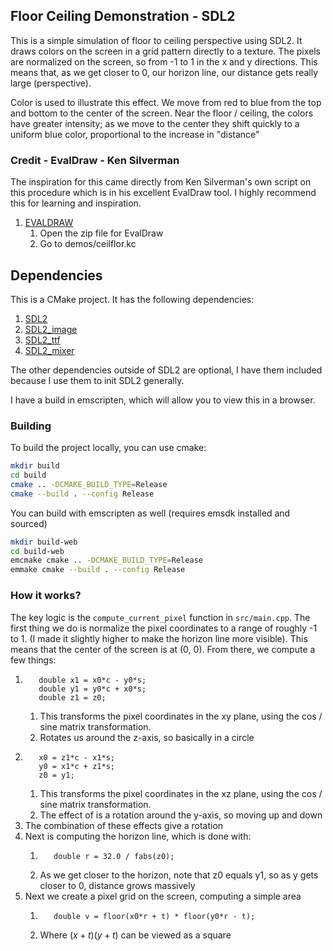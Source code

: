 ## Floor Ceiling Demonstration - SDL2

This is a simple simulation of floor to ceiling perspective using SDL2. It draws colors on the screen in a grid pattern
directly to a texture. The pixels are normalized on the screen, so from -1 to 1 in the x and y directions. This means that,
as we get closer to 0, our horizon line, our distance gets really large (perspective). 

Color is used to illustrate this effect. We move from red to blue from the top and bottom to the center of the screen. Near the floor / ceiling, the colors have greater intensity; as we move to the center they shift quickly to a uniform blue color, proportional to the increase in "distance"


### Credit - EvalDraw - Ken Silverman

The inspiration for this came directly from Ken Silverman's own script on this procedure which is in his excellent EvalDraw tool. I highly
recommend this for learning and inspiration. 

1. [EVALDRAW](https://advsys.net/ken/download.htm)
    1. Open the zip file for EvalDraw
    2. Go to demos/ceilflor.kc

## Dependencies

This is a CMake project. It has the following dependencies:

1. [SDL2](https://www.libsdl.org/)
2. [SDL2_image](https://www.libsdl.org/projects/SDL_image/) 
3. [SDL2_ttf](https://www.libsdl.org/projects/SDL_ttf/)
4. [SDL2_mixer](https://www.libsdl.org/projects/SDL_mixer/)

The other dependencies outside of SDL2 are optional, I have them included because I use them to init SDL2 generally. 

I have a build in emscripten, which will allow you to view this in a browser. 


### Building

To build the project locally, you can use cmake:

```bash
mkdir build
cd build
cmake .. -DCMAKE_BUILD_TYPE=Release
cmake --build . --config Release
```

You can build with emscripten as well (requires emsdk installed and sourced)

```bash
mkdir build-web
cd build-web
emcmake cmake .. -DCMAKE_BUILD_TYPE=Release
emmake cmake --build . --config Release
```

### How it works?

The key logic is the `compute_current_pixel` function in `src/main.cpp`. The first thing we do is normalize the pixel coordinates to a range of roughly -1 to 1.
(I made it slightly higher to make the horizon line more visible). This means that the center of the screen is at (0, 0). 
From there, we compute a few things:

1.        double x1 = x0*c - y0*s; 
          double y1 = y0*c + x0*s;
          double z1 = z0;
   1. This transforms the pixel coordinates in the xy plane, using the cos / sine matrix transformation.
   2. Rotates us around the z-axis, so basically in a circle
2.        x0 = z1*c - x1*s; 
          y0 = x1*c + z1*s;
          z0 = y1;
   1. This transforms the pixel coordinates in the xz plane, using the cos / sine matrix transformation.
   2. The effect of is a rotation around the y-axis, so moving up and down
3. The combination of these effects give a rotation
4. Next is computing the horizon line, which is done with:
   1.        double r = 32.0 / fabs(z0);
   2. As we get closer to the horizon, note that z0 equals y1, so as y gets closer to 0, distance grows massively
5. Next we create a pixel grid on the screen, computing a simple area
   1.        double v = floor(x0*r + t) * floor(y0*r - t);
   2. Where $(x+t)(y+t)$ can be viewed as a square  

